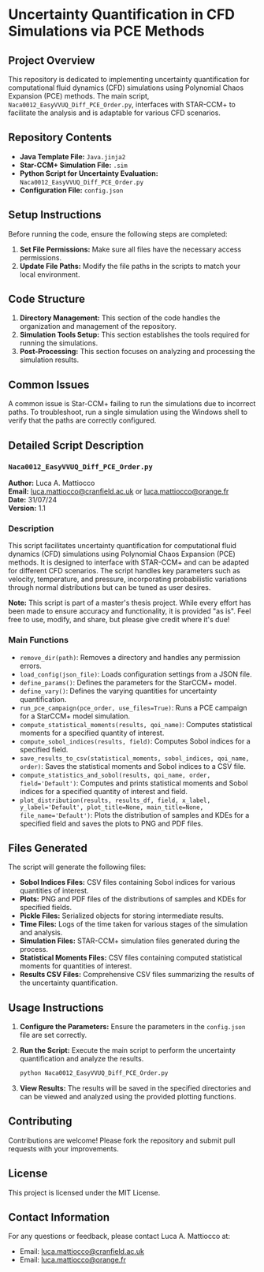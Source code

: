 # Uncertainty Quantification in CFD Simulations via PCE Methods

## Project Overview

This repository is dedicated to implementing uncertainty quantification for computational fluid dynamics (CFD) simulations using Polynomial Chaos Expansion (PCE) methods. The main script, `Naca0012_EasyVVUQ_Diff_PCE_Order.py`, interfaces with STAR-CCM+ to facilitate the analysis and is adaptable for various CFD scenarios.

## Repository Contents

- **Java Template File:** `Java.jinja2`
- **Star-CCM+ Simulation File:** `.sim`
- **Python Script for Uncertainty Evaluation:** `Naca0012_EasyVVUQ_Diff_PCE_Order.py`
- **Configuration File:** `config.json`

## Setup Instructions

Before running the code, ensure the following steps are completed:

1. **Set File Permissions:** Make sure all files have the necessary access permissions.
2. **Update File Paths:** Modify the file paths in the scripts to match your local environment.

## Code Structure

1. **Directory Management:** This section of the code handles the organization and management of the repository.
2. **Simulation Tools Setup:** This section establishes the tools required for running the simulations.
3. **Post-Processing:** This section focuses on analyzing and processing the simulation results.

## Common Issues

A common issue is Star-CCM+ failing to run the simulations due to incorrect paths. To troubleshoot, run a single simulation using the Windows shell to verify that the paths are correctly configured.

## Detailed Script Description

### `Naca0012_EasyVVUQ_Diff_PCE_Order.py`

**Author:** Luca A. Mattiocco  
**Email:** [luca.mattiocco@cranfield.ac.uk](mailto:luca.mattiocco@cranfield.ac.uk) or [luca.mattiocco@orange.fr](mailto:luca.mattiocco@orange.fr)  
**Date:** 31/07/24  
**Version:** 1.1

### Description

This script facilitates uncertainty quantification for computational fluid dynamics (CFD) simulations using Polynomial Chaos Expansion (PCE) methods. It is designed to interface with STAR-CCM+ and can be adapted for different CFD scenarios. The script handles key parameters such as velocity, temperature, and pressure, incorporating probabilistic variations through normal distributions but can be tuned as user desires.

**Note:** This script is part of a master's thesis project. While every effort has been made to ensure accuracy and functionality, it is provided "as is". Feel free to use, modify, and share, but please give credit where it's due!

### Main Functions

- `remove_dir(path)`: Removes a directory and handles any permission errors.
- `load_config(json_file)`: Loads configuration settings from a JSON file.
- `define_params()`: Defines the parameters for the StarCCM+ model.
- `define_vary()`: Defines the varying quantities for uncertainty quantification.
- `run_pce_campaign(pce_order, use_files=True)`: Runs a PCE campaign for a StarCCM+ model simulation.
- `compute_statistical_moments(results, qoi_name)`: Computes statistical moments for a specified quantity of interest.
- `compute_sobol_indices(results, field)`: Computes Sobol indices for a specified field.
- `save_results_to_csv(statistical_moments, sobol_indices, qoi_name, order)`: Saves the statistical moments and Sobol indices to a CSV file.
- `compute_statistics_and_sobol(results, qoi_name, order, field='Default')`: Computes and prints statistical moments and Sobol indices for a specified quantity of interest and field.
- `plot_distribution(results, results_df, field, x_label, y_label='Default', plot_title=None, main_title=None, file_name='Default')`: Plots the distribution of samples and KDEs for a specified field and saves the plots to PNG and PDF files.

## Files Generated

The script will generate the following files:

- **Sobol Indices Files:** CSV files containing Sobol indices for various quantities of interest.
- **Plots:** PNG and PDF files of the distributions of samples and KDEs for specified fields.
- **Pickle Files:** Serialized objects for storing intermediate results.
- **Time Files:** Logs of the time taken for various stages of the simulation and analysis.
- **Simulation Files:** STAR-CCM+ simulation files generated during the process.
- **Statistical Moments Files:** CSV files containing computed statistical moments for quantities of interest.
- **Results CSV Files:** Comprehensive CSV files summarizing the results of the uncertainty quantification.

## Usage Instructions

1. **Configure the Parameters:** Ensure the parameters in the `config.json` file are set correctly.
2. **Run the Script:** Execute the main script to perform the uncertainty quantification and analyze the results.

    ```bash
    python Naca0012_EasyVVUQ_Diff_PCE_Order.py
    ```

3. **View Results:** The results will be saved in the specified directories and can be viewed and analyzed using the provided plotting functions.

## Contributing

Contributions are welcome! Please fork the repository and submit pull requests with your improvements.

## License

This project is licensed under the MIT License.

## Contact Information

For any questions or feedback, please contact Luca A. Mattiocco at:

- Email: [luca.mattiocco@cranfield.ac.uk](mailto:luca.mattiocco@cranfield.ac.uk)
- Email: [luca.mattiocco@orange.fr](mailto:luca.mattiocco@orange.fr)
